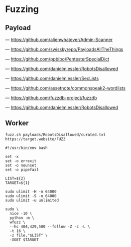 # Fuzzing

## Payload

— https://github.com/alienwhatever/Admin-Scanner

— https://github.com/swisskyrepo/PayloadsAllTheThings

— https://github.com/ppbibo/PentesterSpecialDict

— https://github.com/danielmiessler/RobotsDisallowed

— https://github.com/danielmiessler/SecLists

— https://github.com/assetnote/commonspeak2-wordlists

— https://github.com/fuzzdb-project/fuzzdb

— https://github.com/danielmiessler/RobotsDisallowed

## Worker

`fuzz.sh payloads/RobotsDisallowed/curated.txt https://target.website/FUZZ`

```
#!/usr/bin/env bash

set -x
set -o errexit
set -o nounset
set -o pipefail

LIST=${2}
TARGET=${1}

sudo ulimit -H -n 64000
sudo ulimit -S -n 64000
sudo ulimit -u unlimited

sudo \
  nice -10 \
  python -m \
  wfuzz \
  --hc 404,429,500 --follow -Z -c -L \
  -t 16 \
  -z file,"$LIST" \
  -XGET $TARGET
```
